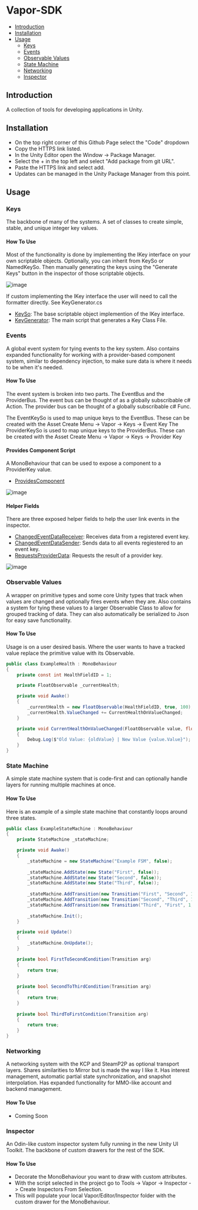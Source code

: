 # Vapor-SDK
- [Introduction](#introduction)
- [Installation](#installation)
- [Usage](#usage)
  - [Keys](#keys)
  - [Events](#events)
  - [Observable Values](#observable-values)
  - [State Machine](#state-machine)
  - [Networking](#networking)
  - [Inspector](#inspector)

## Introduction
A collection of tools for developing applications in Unity.

## Installation
- On the top right corner of this Github Page select the "Code" dropdown
- Copy the HTTPS link listed.
- In the Unity Editor open the Window -> Package Manager.
- Select the + in the top left and select "Add package from git URL".
- Paste the HTTPS link and select add.
- Updates can be managed in the Unity Package Manager from this point.

## Usage

### Keys
The backbone of many of the systems. A set of classes to create simple, stable, and unique integer key values.

#### How To Use

Most of the functionality is done by implementing the IKey interface on your own scriptable objects.
Optionally, you can inherit from KeySo or NamedKeySo.
Then manually generating the keys using the "Generate Keys" button in the inspector of those scriptable objects.

![image](https://github.com/Tyrant117/Vapor-SDK/assets/9998121/c0511af1-9856-408e-abb6-d8067b75c57a)

If custom implementing the IKey interface the user will need to call the formatter directly. See KeyGenerator.cs

- [KeySo](./Runtime/Keys/KeySo.cs): The base scriptable object implemention of the IKey interface.
- [KeyGenerator](./Runtime/Keys/KeyGenerator.cs): The main script that generates a Key Class File.

### Events
A global event system for tying events to the key system. 
Also contains expanded functionality for working with a provider-based component system, similar to dependency injection, to make sure data is where it needs to be when it's needed.

#### How To Use

The event system is broken into two parts. The EventBus and the ProviderBus.
The event bus can be thought of as a globally subscribable c# Action.
The provider bus can be thought of a globally subscribable c# Func.

The EventKeySo is used to map unique keys to the EventBus. These can be created with the Asset Create Menu -> Vapor -> Keys -> Event Key
The ProviderKeySo is used to map unique keys to the ProviderBus. These can be created with the Asset Create Menu -> Vapor -> Keys -> Provider Key

#### Provides Component Script
A MonoBehaviour that can be used to expose a component to a ProviderKey value.
- [ProvidesComponent](./Runtime/Events/Components/ProvidesComponent.cs)

![image](https://github.com/Tyrant117/Vapor-SDK/assets/9998121/e232d6c0-4527-443d-b1dc-0488c75f67da)


#### Helper Fields
There are three exposed helper fields to help the user link events in the inspector.
- [ChangedEventDataReceiver](./Runtime/Events/Fields/ChangedEventDataReceiver.cs): Receives data from a registered event key.
- [ChangedEventDataSender](./Runtime/Events/Fields/ChangedEventDataSender.cs): Sends data to all events regiestered to an event key.
- [RequestsProviderData](./Runtime/Events/Fields/RequestsProviderData.cs): Requests the result of a provider key.

![image](https://github.com/Tyrant117/Vapor-SDK/assets/9998121/d4b3b739-1f70-4db3-a572-355c2c9d998b)


### Observable Values
A wrapper on primitive types and some core Unity types that track when values are changed and optionally fires events when they are. 
Also contains a system for tying these values to a larger Observable Class to allow for grouped tracking of data.
They can also automatically be serialized to Json for easy save functionality.

#### How To Use
Usage is on a user desired basis. Where the user wants to have a tracked value replace the primitive value with its Observable.
```csharp
public class ExampleHealth : MonoBehaviour
{
    private const int HealthFieldID = 1;

    private FloatObservable _currentHealth;

    private void Awake()
    {
        _currentHealth = new FloatObservable(HealthFieldID, true, 100);
        _currentHealth.ValueChanged += CurrentHealthOnValueChanged;
    }

    private void CurrentHealthOnValueChanged(FloatObservable value, float oldValue)
    {
        Debug.Log($"Old Value: {oldValue} | New Value {value.Value}");
    }
}
```

### State Machine
A simple state machine system that is code-first and can optionally handle layers for running multiple machines at once.

#### How To Use
Here is an example of a simple state machine that constantly loops around three states.
```csharp
public class ExampleStateMachine : MonoBehaviour
{
    private StateMachine _stateMachine;

    private void Awake()
    {
        _stateMachine = new StateMachine("Example FSM", false);
        
        _stateMachine.AddState(new State("First", false));
        _stateMachine.AddState(new State("Second", false));
        _stateMachine.AddState(new State("Third", false));
        
        _stateMachine.AddTransition(new Transition("First", "Second", 1, FirstToSecondCondition));
        _stateMachine.AddTransition(new Transition("Second", "Third", 1, SecondToThirdCondition));
        _stateMachine.AddTransition(new Transition("Third", "First", 1, ThirdToFirstCondition));
        
        _stateMachine.Init();
    }

    private void Update()
    {
        _stateMachine.OnUpdate();
    }

    private bool FirstToSecondCondition(Transition arg)
    {
        return true;
    }
    
    private bool SecondToThirdCondition(Transition arg)
    {
        return true;
    }
    
    private bool ThirdToFirstCondition(Transition arg)
    {
        return true;
    }
}
```

### Networking
A networking system with the KCP and SteamP2P as optional transport layers. Shares similarities to Mirror but is made the way I like it. 
Has interest management, automatic partial state synchronization, and snapshot interpolation. 
Has expanded functionality for MMO-like account and backend management.

#### How To Use
 - Coming Soon

### Inspector
An Odin-like custom inspector system fully running in the new Unity UI Toolkit. The backbone of custom drawers for the rest of the SDK.

#### How To Use
- Decorate the MonoBehaviour you want to draw with custom attributes.
- With the script selected in the project go to Tools -> Vapor -> Inspector -> Create Inspectors From Selection.
- This will populate your local Vapor/Editor/Inspector folder with the custom drawer for the MonoBehaviour.
